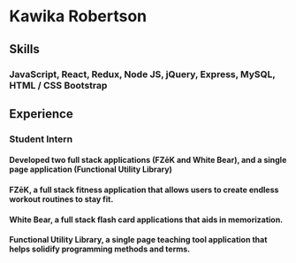 <!--
**kawikarob/kawikarob** is a ✨ _special_ ✨ repository because its `README.md` (this file) appears on your GitHub profile.

Here are some ideas to get you started:

- 🔭 I’m currently working on ...
- 🌱 I’m currently learning ...
- 👯 I’m looking to collaborate on ...
- 🤔 I’m looking for help with ...
- 💬 Ask me about ...
- 📫 How to reach me: ...
- 😄 Pronouns: ...
- ⚡ Fun fact: ...
-->

# Kawika Robertson

## Skills 
### JavaScript, React, Redux, Node JS, jQuery, Express, MySQL, HTML / CSS Bootstrap

## Experience 
### Student Intern
####  Developed two full stack applications (FZēK and White Bear), and a single page application (Functional Utility Library)
#### FZēK, a full stack fitness application that allows users to create endless workout routines to stay fit.
#### White Bear, a full stack flash card applications that aids in memorization.
#### Functional Utility Library, a single page teaching tool application that helps solidify programming methods and terms.
